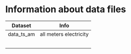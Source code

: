 # Information about data files

| Dataset    | Info                    |
|------------|-------------------------|
| data_ts_am | all meters electricity  |
|            |                         |
|            |                         |
|            |                         |
|            |                         |
|            |                         |
